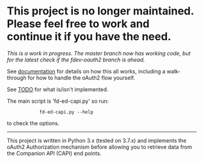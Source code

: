 **This project is no longer maintained.  Please feel free to work and continue it if you have the need.**
===


*This is a work in progress.  The master branch now has working code,
but for the latest check if the fdev-oauth2 branch is ahead.*

See [documentation](docs/README.md) for details on how this all works,
including a walk-through for how to handle the oAuth2 flow yourself.

See [TODO](docs/TODO.md) for what is/isn't implemented.

The main script is 'fd-ed-capi.py' so run:

                fd-ed-capi.py --help
to check the options.

---

This project is written in Python 3.x (tested on 3.7.x) and implements
the oAuth2 Authorization mechanism before allowing you to retrieve data
from the Companion API (CAPI) end points.
